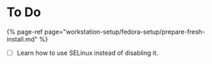 # To Do

{% page-ref page="workstation-setup/fedora-setup/prepare-fresh-install.md" %}

* [ ] Learn how to use SELinux instead of disabling it.





